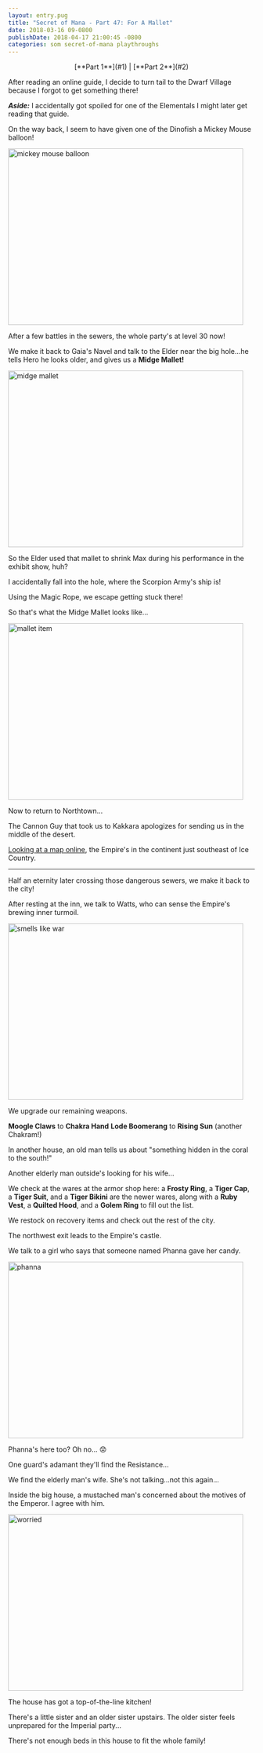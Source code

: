 ```yaml
---
layout: entry.pug
title: "Secret of Mana - Part 47: For A Mallet"
date: 2018-03-16 09-0800
publishDate: 2018-04-17 21:00:45 -0800
categories: som secret-of-mana playthroughs
---
```


<p style="text-align: center;">[**Part 1**](#1) | [**Part 2**](#2)</p>

<a name="1"></a>

After reading an online guide, I decide to turn tail to the Dwarf Village because I forgot to get something there!

<em>**Aside:**</em> I accidentally got spoiled for one of the Elementals I might later get reading that guide.

On the way back, I seem to have given one of the Dinofish a Mickey Mouse balloon!

<img src="https://i.imgur.com/nWa3K6k.png" alt="mickey mouse balloon" width="480" height="360" />

After a few battles in the sewers, the whole party's at level 30 now!

We make it back to Gaia's Navel and talk to the Elder near the big hole...he tells Hero he looks older, and gives us a **Midge Mallet!**

<img src="https://i.imgur.com/4YTjyjS.png" alt="midge mallet" width="480" height="360" />

So the Elder used that mallet to shrink Max during his performance in the exhibit show, huh?

I accidentally fall into the hole, where the Scorpion Army's ship is!

Using the Magic Rope, we escape getting stuck there!

So that's what the Midge Mallet looks like...

<img src="https://i.imgur.com/P2O9HDf.png" alt="mallet item" width="480" height="360" />

Now to return to Northtown...

The Cannon Guy that took us to Kakkara apologizes for sending us in the middle of the desert.

<a href="http://vgmaps.com/Atlas/SuperNES/SecretOfMana-World(Before)(Unmarked).png">Looking at a map online</a>, the Empire's in the continent just southeast of Ice Country.

<a name="2"></a>

---

Half an eternity later crossing those dangerous sewers, we make it back to the city!

After resting at the inn, we talk to Watts, who can sense the Empire's brewing inner turmoil.

<img src="https://i.imgur.com/piTWzCh.png" alt="smells like war" width="480" height="360" />

We upgrade our remaining weapons.

**Moogle Claws** to **Chakra Hand**
**Lode Boomerang** to **Rising Sun** (another Chakram!)

In another house, an old man tells us about "something hidden in the coral to the south!"

Another elderly man outside's looking for his wife...

We check at the wares at the armor shop here: a **Frosty Ring**, a **Tiger Cap**, a **Tiger Suit**, and a **Tiger Bikini** are the newer wares, along with a **Ruby Vest**, a **Quilted Hood**, and a **Golem Ring** to fill out the list.

We restock on recovery items and check out the rest of the city.

The northwest exit leads to the Empire's castle.

We talk to a girl who says that someone named Phanna gave her candy.

<img src="https://i.imgur.com/zPOSVqi.png" alt="phanna" width="480" height="360" />

Phanna's here too? Oh no... :worried:

One guard's adamant they'll find the Resistance...

We find the elderly man's wife. She's not talking...not this again...

Inside the big house, a mustached man's concerned about the motives of the Emperor. I agree with him.

<img src="https://i.imgur.com/CvF7kEx.png" alt="worried" width="480" height="360" />

The house has got a top-of-the-line kitchen!

There's a little sister and an older sister upstairs. The older sister feels unprepared for the Imperial party...

There's not enough beds in this house to fit the whole family!